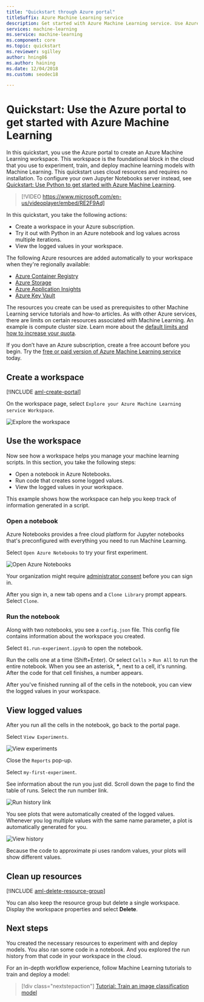 ```yaml
---
title: "Quickstart through Azure portal"
titleSuffix: Azure Machine Learning service
description: Get started with Azure Machine Learning service. Use Azure portal to create a workspace, which is the foundational block in the cloud that you use to experiment, train, and deploy machine learning models.  
services: machine-learning
ms.service: machine-learning
ms.component: core
ms.topic: quickstart
ms.reviewer: sgilley
author: hning86
ms.author: haining
ms.date: 12/04/2018
ms.custom: seodec18

---
```


# Quickstart: Use the Azure portal to get started with Azure Machine Learning

In this quickstart, you use the Azure portal to create an Azure Machine Learning workspace. This workspace is the foundational block in the cloud that you use to experiment, train, and deploy machine learning models with Machine Learning. This quickstart uses cloud resources and requires no installation. To configure your own Jupyter Notebooks server instead, see [Quickstart: Use Python to get started with Azure Machine Learning](quickstart-create-workspace-with-python.md).  
 
> [!VIDEO https://www.microsoft.com/en-us/videoplayer/embed/RE2F9Ad]

In this quickstart, you take the following actions:

* Create a workspace in your Azure subscription.
* Try it out with Python in an Azure notebook and log values across multiple iterations.
* View the logged values in your workspace.

The following Azure resources are added automatically to your workspace when they're regionally available:

  - [Azure Container Registry](https://azure.microsoft.com/services/container-registry/)
  - [Azure Storage](https://azure.microsoft.com/services/storage/)
  - [Azure Application Insights](https://azure.microsoft.com/services/application-insights/) 
  - [Azure Key Vault](https://azure.microsoft.com/services/key-vault/)

The resources you create can be used as prerequisites to other Machine Learning service tutorials and how-to articles. As with other Azure services, there are limits on certain resources associated with Machine Learning. An example is compute cluster size. Learn more about the [default limits and how to increase your quota](how-to-manage-quotas.md).

If you don’t have an Azure subscription, create a free account before you begin. Try the [free or paid version of Azure Machine Learning service](http://aka.ms/AMLFree) today.


## Create a workspace 

[!INCLUDE [aml-create-portal](../../../includes/aml-create-in-portal.md)]

On the workspace page, select `Explore your Azure Machine Learning service Workspace`.

 ![Explore the workspace](./media/quickstart-get-started/explore_aml.png)


## Use the workspace

Now see how a workspace helps you manage your machine learning scripts. In this section, you take the following steps:

* Open a notebook in Azure Notebooks.
* Run code that creates some logged values.
* View the logged values in your workspace.

This example shows how the workspace can help you keep track of information generated in a script. 

### Open a notebook 

Azure Notebooks provides a free cloud platform for Jupyter notebooks that's preconfigured with everything you need to run Machine Learning.  

Select `Open Azure Notebooks` to try your first experiment.

 ![Open Azure Notebooks](./media/quickstart-get-started/explore_ws.png)

Your organization might require [administrator consent](https://notebooks.azure.com/help/signing-up/work-or-school-account/admin-consent) before you can sign in.

After you sign in, a new tab opens and a `Clone Library` prompt appears. Select `Clone`.


### Run the notebook

Along with two notebooks, you see a `config.json` file. This config file contains information about the workspace you created.  

Select `01.run-experiment.ipynb` to open the notebook.

Run the cells one at a time (Shift+Enter). Or select `Cells` > `Run All` to run the entire notebook. When you see an asterisk, __*__, next to a cell, it's running. After the code for that cell finishes, a number appears. 

After you've finished running all of the cells in the notebook, you can view the logged values in your workspace.

## View logged values

After you run all the cells in the notebook, go back to the portal page.  

Select `View Experiments`.

![View experiments](./media/quickstart-get-started/view_exp.png)

Close the `Reports` pop-up.

Select `my-first-experiment`.

See information about the run you just did. Scroll down the page to find the table of runs. Select the run number link.

 ![Run history link](./media/quickstart-get-started/report.png)

You see plots that were automatically created of the logged values. Whenever you log multiple values with the same name parameter, a plot is automatically generated for you.

   ![View history](./media/quickstart-get-started/plots.png)

Because the code to approximate pi uses random values, your plots will show different values.  

## Clean up resources 

[!INCLUDE [aml-delete-resource-group](../../../includes/aml-delete-resource-group.md)]

You can also keep the resource group but delete a single workspace. Display the workspace properties and select **Delete**.

## Next steps

You created the necessary resources to experiment with and deploy models. You also ran some code in a notebook. And you explored the run history from that code in your workspace in the cloud.

For an in-depth workflow experience, follow Machine Learning tutorials to train and deploy a model:  

> [!div class="nextstepaction"]
> [Tutorial: Train an image classification model](tutorial-train-models-with-aml.md)
